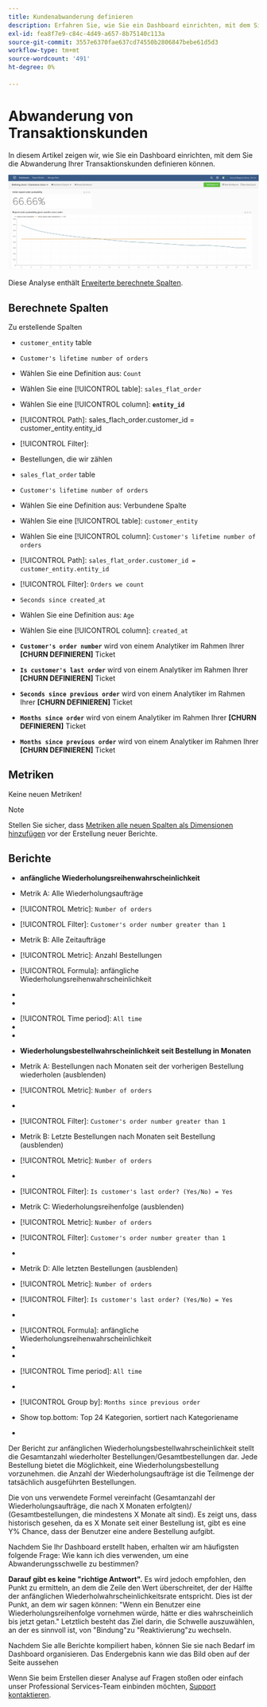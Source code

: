 ```yaml
---
title: Kundenabwanderung definieren
description: Erfahren Sie, wie Sie ein Dashboard einrichten, mit dem Sie die Abwanderung Ihrer Transaktionskunden definieren können.
exl-id: fea8f7e9-c84c-4d49-a657-8b75140c113a
source-git-commit: 3557e6370fae637cd74550b2806847bebe61d5d3
workflow-type: tm+mt
source-wordcount: '491'
ht-degree: 0%

---
```


# Abwanderung von Transaktionskunden

In diesem Artikel zeigen wir, wie Sie ein Dashboard einrichten, mit dem Sie die Abwanderung Ihrer Transaktionskunden definieren können.

![](../../assets/churn-deashboard.png)

Diese Analyse enthält [Erweiterte berechnete Spalten](../data-warehouse-mgr/adv-calc-columns.md).

## Berechnete Spalten

Zu erstellende Spalten

* `customer_entity` table
* `Customer's lifetime number of orders`
* Wählen Sie eine Definition aus: `Count`
* Wählen Sie eine [!UICONTROL table]: `sales_flat_order`
* Wählen Sie eine [!UICONTROL column]: **`entity_id`**
* [!UICONTROL Path]: sales_flach_order.customer_id = customer_entity.entity_id
* [!UICONTROL Filter]:
* Bestellungen, die wir zählen

* `sales_flat_order` table
* `Customer's lifetime number of orders`
* Wählen Sie eine Definition aus: Verbundene Spalte
* Wählen Sie eine [!UICONTROL table]: `customer_entity`
* Wählen Sie eine [!UICONTROL column]: `Customer's lifetime number of orders`
* [!UICONTROL Path]: `sales_flat_order.customer_id = customer_entity.entity_id`
* [!UICONTROL Filter]: `Orders we count`

* `Seconds since created_at`
* Wählen Sie eine Definition aus: `Age`
* Wählen Sie eine [!UICONTROL column]: `created_at`

* **`Customer's order number`** wird von einem Analytiker im Rahmen Ihrer **[CHURN DEFINIEREN]** Ticket
* **`Is customer's last order`** wird von einem Analytiker im Rahmen Ihrer **[CHURN DEFINIEREN]** Ticket
* **`Seconds since previous order`** wird von einem Analytiker im Rahmen Ihrer **[CHURN DEFINIEREN]** Ticket
* **`Months since order`** wird von einem Analytiker im Rahmen Ihrer **[CHURN DEFINIEREN]** Ticket
* **`Months since previous order`** wird von einem Analytiker im Rahmen Ihrer **[CHURN DEFINIEREN]** Ticket

## Metriken

Keine neuen Metriken!

>[!NOTE]
>
>Stellen Sie sicher, dass [Metriken alle neuen Spalten als Dimensionen hinzufügen](../data-warehouse-mgr/manage-data-dimensions-metrics.md) vor der Erstellung neuer Berichte.

## Berichte

* **anfängliche Wiederholungsreihenwahrscheinlichkeit**
* Metrik A: Alle Wiederholungsaufträge
* [!UICONTROL Metric]: `Number of orders`
* [!UICONTROL Filter]: `Customer's order number greater than 1`

* Metrik B: Alle Zeitaufträge
* [!UICONTROL Metric]: Anzahl Bestellungen

* [!UICONTROL Formula]: anfängliche Wiederholungsreihenwahrscheinlichkeit
* 
   [!UICONTROL Formel]: `A/B`
* 

   [!UICONTROL Format]: `Percent`

* [!UICONTROL Time period]: `All time`
* 
   [!UICONTROL Interval]: `None`
* 

   [!UICONTROL Chart type]: `Scalar`

* **Wiederholungsbestellwahrscheinlichkeit seit Bestellung in Monaten**
* Metrik A: Bestellungen nach Monaten seit der vorherigen Bestellung wiederholen (ausblenden)
* [!UICONTROL Metric]: `Number of orders`
* 
   [!UICONTROL Perspective]: `Cumulative`
* [!UICONTROL Filter]: `Customer's order number greater than 1`

* Metrik B: Letzte Bestellungen nach Monaten seit Bestellung (ausblenden)
* [!UICONTROL Metric]: `Number of orders`
* 
   [!UICONTROL Perspective]: `Cumulative`
* [!UICONTROL Filter]: `Is customer's last order? (Yes/No) = Yes`

* Metrik C: Wiederholungsreihenfolge (ausblenden)
* [!UICONTROL Metric]: `Number of orders`
* [!UICONTROL Filter]: `Customer's order number greater than 1`

* 

   [!UICONTROL Gruppe von]: `Independent`

* Metrik D: Alle letzten Bestellungen (ausblenden)
* [!UICONTROL Metric]: `Number of orders`
* [!UICONTROL Filter]: `Is customer's last order? (Yes/No) = Yes`

* 

   [!UICONTROL Gruppe von]: `Independent`

* [!UICONTROL Formula]: anfängliche Wiederholungsreihenwahrscheinlichkeit
* 
   [!UICONTROL Formel]: `(C-A)/(C+D-A-B)`
* 

   [!UICONTROL Format]: `Percent`

* [!UICONTROL Time period]: `All time`
* 
   [!UICONTROL Interval]: `None`
* [!UICONTROL Group by]: `Months since previous order`
* Show top.bottom: Top 24 Kategorien, sortiert nach Kategoriename

* 

   [!UICONTROL Chart type]: `Line`

Der Bericht zur anfänglichen Wiederholungsbestellwahrscheinlichkeit stellt die Gesamtanzahl wiederholter Bestellungen/Gesamtbestellungen dar. Jede Bestellung bietet die Möglichkeit, eine Wiederholungsbestellung vorzunehmen. die Anzahl der Wiederholungsaufträge ist die Teilmenge der tatsächlich ausgeführten Bestellungen.

Die von uns verwendete Formel vereinfacht (Gesamtanzahl der Wiederholungsaufträge, die nach X Monaten erfolgten)/ (Gesamtbestellungen, die mindestens X Monate alt sind). Es zeigt uns, dass historisch gesehen, da es X Monate seit einer Bestellung ist, gibt es eine Y% Chance, dass der Benutzer eine andere Bestellung aufgibt.

Nachdem Sie Ihr Dashboard erstellt haben, erhalten wir am häufigsten folgende Frage: Wie kann ich dies verwenden, um eine Abwanderungsschwelle zu bestimmen?

**Darauf gibt es keine &quot;richtige Antwort&quot;.** Es wird jedoch empfohlen, den Punkt zu ermitteln, an dem die Zeile den Wert überschreitet, der der Hälfte der anfänglichen Wiederholwahrscheinlichkeitsrate entspricht. Dies ist der Punkt, an dem wir sagen können: &quot;Wenn ein Benutzer eine Wiederholungsreihenfolge vornehmen würde, hätte er dies wahrscheinlich bis jetzt getan.&quot; Letztlich besteht das Ziel darin, die Schwelle auszuwählen, an der es sinnvoll ist, von &quot;Bindung&quot;zu &quot;Reaktivierung&quot;zu wechseln.

Nachdem Sie alle Berichte kompiliert haben, können Sie sie nach Bedarf im Dashboard organisieren. Das Endergebnis kann wie das Bild oben auf der Seite aussehen

Wenn Sie beim Erstellen dieser Analyse auf Fragen stoßen oder einfach unser Professional Services-Team einbinden möchten, [Support kontaktieren](../../guide-overview.md).
